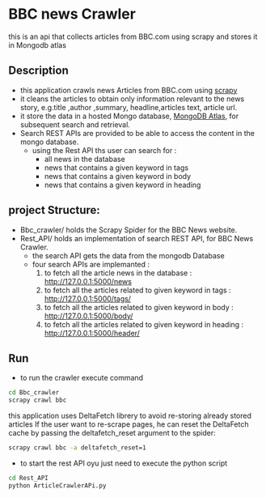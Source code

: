 # BBC news Crawler
this is an api that collects  articles from BBC.com using scrapy and stores it in Mongodb atlas
## Description
- this application crawls news Articles from BBC.com using [scrapy](https://www.scrapy.org)
- it cleans the articles to obtain only information relevant to the news story, e.g.title ,author ,summary,  headline,articles text, article url.
- it store the data in a hosted Mongo database, [MongoDB Atlas](https://www.mongodb.com/cloud/atlas), for subsequent search and retrieval. 
- Search REST APIs are provided  to be able to access the content in the mongo database.
    - using the Rest API ths user can search for :
        - all news in the database
        - news that contains a given keyword in tags
        - news that contains a given keyword in body
        - news that contains a given keyword in heading
## project Structure:
- Bbc_crawler/ holds the Scrapy Spider for the BBC News website.
- Rest_API/ holds an implementation of search REST API, for BBC News Crawler.
    - the search API  gets the data from the mongodb Database 
    - four  search APIs are implemanted :
        1. to fetch all the article news in the database  : http://127.0.0.1:5000/news
        2. to fetch all the articles related to given keyword in tags : http://127.0.0.1:5000/tags/<keyword>
        3. to fetch all the articles related to given keyword in body : http://127.0.0.1:5000/body/<keyword>
        4. to fetch all the articles related to given keyword in heading : http://127.0.0.1:5000/header/<keyword>
## Run 
- to run the crawler execute command 
```bash
cd Bbc_crawler
scrapy crawl bbc
```
this application uses DeltaFetch librery to avoid re-storing already stored articles
If the user want to re-scrape pages, he can reset the DeltaFetch cache by passing the deltafetch_reset argument to the spider:
```bash
scrapy crawl bbc -a deltafetch_reset=1
```
- to start the rest API  oyu just need to execute the python script

```bash
cd Rest_API
python ArticleCrawlerAPi.py

```

 

